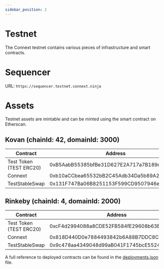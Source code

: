 ```yaml
---
sidebar_position: 2
---
```


# Testnet
The Connext testnet contains various pieces of infrastructure and smart contracts.

# Sequencer

URL: `https://sequencer.testnet.connext.ninja`

# Assets

Testnet assets are mintable and can be minted using the smart contract on Etherscan.

## Kovan (chainId: 42, domainId: 3000)

| Contract | Address |
| --- | --- |
| Test Token (TEST ERC20) | 0xB5AabB55385bfBe31D627E2A717a7B189ddA4F8F |
| Connext | 0xb10aCCbea65532bB2C45Adb34Da5b89A2A0f67b9 |
| TestStableSwap | 0x131F747Ba06B8251153F599CD9507946e2122657 |

## Rinkeby (chainId: 4, domainId: 2000)

| Contract | Address |
| --- | --- |
| Test Token (TEST ERC20) | 0xcF4d2994088a8CDE52FB584fE29608b63Ec063B2 |
| Connext | 0x818D440D0e7884493842b6A88B7DDC8C30FCEd23 |
| TestStableSwap | 0x9c478aa4349048d99aB041F1745bcE552408B32D |

A full reference to deployed contracts can be found in the [deployments.json](https://github.com/connext/nxtp/blob/amarok/packages/deployments/contracts/deployments.json) file.